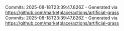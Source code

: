 Commits: 2025-08-18T23:39:47.826Z - Generated via https://github.com/marketplace/actions/artificial-grass
<br>
Commits: 2025-08-18T23:39:47.826Z - Generated via https://github.com/marketplace/actions/artificial-grass
<br>
